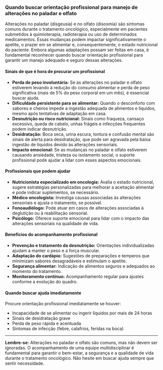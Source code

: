 ### Quando buscar orientação profissional para manejo de alterações no paladar e olfato

Alterações no paladar (disgeusia) e no olfato (disosmia) são sintomas comuns durante o tratamento oncológico, especialmente em pacientes submetidos à quimioterapia, radioterapia ou uso de determinados medicamentos. Essas mudanças podem impactar significativamente o apetite, o prazer em se alimentar e, consequentemente, o estado nutricional do paciente. Embora algumas adaptações possam ser feitas em casa, é fundamental reconhecer quando buscar orientação profissional para garantir um manejo adequado e seguro dessas alterações.

#### Sinais de que é hora de procurar um profissional

- **Perda de peso involuntária:** Se as alterações no paladar e olfato estiverem levando à redução do consumo alimentar e perda de peso significativa (mais de 5% do peso corporal em um mês), é essencial buscar ajuda.
- **Dificuldade persistente para se alimentar:** Quando o desconforto com sabores e cheiros impede a ingestão adequada de alimentos e líquidos, mesmo após tentativas de adaptação em casa.
- **Desnutrição ou risco nutricional:** Sinais como fraqueza, cansaço excessivo, queda de cabelo, unhas frágeis e infecções frequentes podem indicar desnutrição.
- **Desidratação:** Boca seca, urina escura, tontura e confusão mental são sinais de alerta para desidratação, que pode ser agravada pela baixa ingestão de líquidos devido às alterações sensoriais.
- **Impacto emocional:** Se as mudanças no paladar e olfato estiverem causando ansiedade, tristeza ou isolamento social, o suporte profissional pode ajudar a lidar com esses aspectos emocionais.

#### Profissionais que podem ajudar

- **Nutricionista especializado em oncologia:** Avalia o estado nutricional, sugere estratégias personalizadas para melhorar a aceitação alimentar e pode indicar suplementos, se necessário.
- **Médico oncologista:** Investiga causas associadas às alterações sensoriais e ajusta o tratamento, se possível.
- **Fonoaudiólogo:** Pode atuar em casos de alterações associadas à deglutição ou à reabilitação sensorial.
- **Psicólogo:** Oferece suporte emocional para lidar com o impacto das alterações sensoriais na qualidade de vida.

#### Benefícios do acompanhamento profissional

- **Prevenção e tratamento da desnutrição:** Orientações individualizadas ajudam a manter o peso e a força muscular.
- **Adaptação do cardápio:** Sugestões de preparações e temperos que minimizam sabores desagradáveis e estimulam o apetite.
- **Segurança alimentar:** Indicação de alimentos seguros e adequados ao momento do tratamento.
- **Monitoramento contínuo:** Acompanhamento regular para ajustes conforme a evolução do quadro.

#### Quando buscar ajuda imediatamente

Procure orientação profissional imediatamente se houver:

- Incapacidade de se alimentar ou ingerir líquidos por mais de 24 horas
- Sinais de desidratação grave
- Perda de peso rápida e acentuada
- Sintomas de infecção (febre, calafrios, feridas na boca)

---

**Lembre-se:** Alterações no paladar e olfato são comuns, mas não devem ser ignoradas. O acompanhamento de uma equipe multidisciplinar é fundamental para garantir o bem-estar, a segurança e a qualidade de vida durante o tratamento oncológico. Não hesite em buscar ajuda sempre que sentir necessidade.